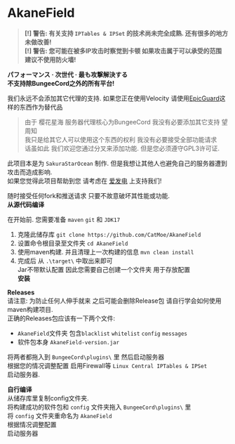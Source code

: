 # AkaneField  

> **[!] 警告: 有关支持 `IPTables & IPSet` 的技术尚未完全成熟. 还有很多的地方未做改善!**  
> **[!] 警告: 您可能在被多IP攻击时察觉到卡顿 如果攻击属于可以承受的范围 建议不使用防火墙!**  

**パフォーマンス · 次世代 · 最も攻撃解決する**  
**不支持除BungeeCord之外的所有平台!**  

我们永远不会添加其它代理的支持.
如果您正在使用Velocity 请使用[EpicGuard](https://github.com/4drian3d/EpicGuard)这样的东西作为替代品  
> 由于 樱花星海 服务器代理核心为BungeeCord 我没有必要添加其它支持 望周知  
> 我只是给其它人可以使用这个东西的权利 我没有必要接受全部功能请求  
> 话虽如此 我们欢迎您通过分叉来添加功能. 但是您必须遵守GPL3许可证.  
  
此项目本是为 `SakuraStarOcean` 制作. 但是我想让其他人也避免自己的服务器遭到攻击而造成影响.  
如果您觉得此项目帮助到您 请考虑在 [爱发电](https://afdian.net/a/catmoe-studios) 上支持我们!  
  
随时接受任何fork和推送请求 只要不故意破坏其性能或功能.  
**从源代码编译**  

在开始前. 您需要准备 `maven` `git` 和 `JDK17`

1. 克隆此储存库 `git clone https://github.com/CatMoe/AkaneField`
2. 设置命令根目录至文件夹 `cd AkaneField`
3. 使用maven构建. 并且清理上一次构建的信息 `mvn clean install`
4. 完成后 从 `.\target\` 中取出来即可  
Jar不带默认配置 因此您需要自己创建一个文件夹 用于存放配置  
**安装**  
  
**Releases**  
请注意: 为防止任何人伸手就来 之后可能会删除Release包 请自行学会如何使用maven构建项目.  
正确的Releases包应该有一下两个文件:  

- `AkaneField`文件夹 包含`blacklist` `whitelist` `config` `messages`  
- 软件包本身 `AkaneField-version.jar`  

将两者都拖入到 `BungeeCord\plugins\` 里 然后启动服务器  
根据您的情况调整配置 启用Firewall等 `Linux Central IPTables & IPSet`  
启动服务器.  

**自行编译**  
从储存库里复制config文件夹.  
将构建成功的软件包和 `config` 文件夹拖入 `BungeeCord\plugins\` 里  
将 `config` 文件夹重命名为 `AkaneField`  
根据情况调整配置  
启动服务器
